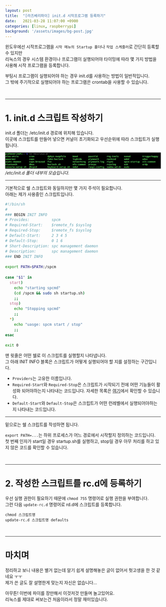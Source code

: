 ```yaml
---
layout: post
title:  "[라즈베리파이] init.d 시작프로그램 등록하기"
date:   2021-03-28 11:07:00 +0900
categories: [linux, raspberrypi]
background: '/assets/images/bg-post.jpg'
---
```


윈도우에선 시작프로그램을 `시작 메뉴의 Startup 폴더`나 `작업 스케줄러`로 간단히 등록할 수 있지만 <br>
리눅스의 경우 시스템 환경이나 프로그램이 실행되어야 타이밍에 따라 몇 가지 방법을 사용해 시작 프로그램을 등록합니다. <br>

부팅시 프로그램이 실행되어야 하는 경우 init.d를 사용하는 방법이 일반적입니다. <br>
그 밖에 주기적으로 실행되어야 하는 프로그램은 crontab을 사용할 수 있습니다.

<br>

***

# 1. init.d 스크립트 작성하기

init.d 폴더는 /etc/init.d 경로에 위치해 있습니다. <br>
이곳에 스크립트를 만들어 넣으면 커널이 초기화되고 우선순위에 따라 스크립트가 실행됩니다.

![init.d 폴더 내부](/assets/images/20210328/001.jpg)*/etc/init.d 폴더 내부의 모습입니다.*

***

기본적으로 쉘 스크립트와 동일하지만 몇 가지 주석이 필요합니다. <br>
아래는 제가 사용중인 스크립트입니다.

```sh
#!/bin/sh
#
### BEGIN INIT INFO
# Provides:          spcm
# Required-Start:    $remote_fs $syslog
# Required-Stop:     $remote_fs $syslog
# Default-Start:     2 3 4 5
# Default-Stop:      0 1 6
# Short-Description: spc management daemon
# Description:       spc management daemon
### END INIT INFO

export PATH=$PATH:/spcm

case "$1" in
  start)
    echo "starting spcmd"
    (cd /spcm && sudo sh startup.sh)
    ;;
  stop)
    echo "Stopping spcmd"
    ;;
  *)
    echo "uasge: spcm start / stop"
    ;;
esac

exit 0
```

맨 윗줄은 어떤 쉘로 이 스크립트를 실행할지 나타냅니다.<br>
그 아래 INIT INFO 블록은 스크립트가 어떻게 실행되어야 할 지를 설정하는 구간입니다.

* `Providers`는 고유한 이름입니다.
* `Required-Start`와 `Required-Stop`은 스크립트가 시작되기 전에 어떤 기능들이 활성화 되어야하는지 나타내는 코드입니다. 
  자세한 목록은 [여기](https://wiki.debian.org/LSBInitScripts)에서 확인할 수 있습니다.
* `Default-Start`와 `Default-Stop`은 스크립트가 어떤 런레벨에서 실행되어야하는지 나타내는 코드입니다.

*** 

밑으로는 쉘 스크립트를 작성하면 됩니다.

`export PATH=...`는 하위 프로세스가 어느 경로에서 시작할지 정의하는 코드입니다. <br>
첫 번째 인자가 start일 경우 startup.sh를 실행하고, stop일 경우 아무 처리를 하고 있지 않은 코드를 확인할 수 있습니다.

<br>

***

# 2. 작성한 스크립트를 rc.d에 등록하기

우선 실행 권한이 필요하기 때문에 `chmod 755` 명령어로 실행 권한을 부여합니다. <br>
그런 다음 `update-rc.d` 명령어로 rd.d에 스크립트를 등록합니다.<br>

```
chmod 스크립트명
update-rc.d 스크립트명 defaults
```

<br>

***

# 마치며

정리하고 보니 내용은 별거 없는데 알기 쉽게 설명해놓은 글이 없어서 헛고생을 한 것 같네요 ㅜㅜ <br>
제가 쓴 글도 잘 설명한게 맞는지 자신은 없습니다... <br>

아무튼! 이번에 파이를 장만해서 이것저것 만들며 놀고있어요. <br>
리눅스를 제대로 써보는건 처음이라서 정말 재미있습니다. <br>
